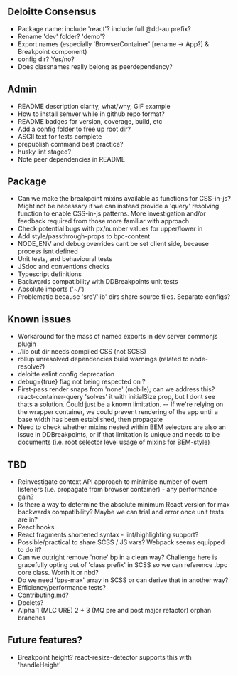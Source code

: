 ## Deloitte Consensus
- Package name: include 'react'? include full @dd-au prefix?
- Rename 'dev' folder? 'demo'?
- Export names (especially 'BrowserContainer' [rename -> App?] & Breakpoint component)
- config dir? Yes/no?
- Does classnames really belong as peerdependency?

## Admin
- README description clarity, what/why, GIF example
- How to install semver while in github repo format?
- README badges for version, coverage, build, etc
- Add a config folder to free up root dir?
- ASCII text for tests complete
- prepublish command best practice? 
- husky lint staged?
- Note peer dependencies in README

## Package
- Can we make the breakpoint mixins available as functions for CSS-in-js? Might not be necessary if we can instead provide a 'query' resolving function to enable CSS-in-js patterns. More investigation and/or feedback required from those more familiar with approach
- Check potential bugs with px/number values for upper/lower in <Breakpoint/>
- Add style/passthrough-props to bpc-content
- NODE_ENV and debug overrides cant be set client side, because process isnt defined
- Unit tests, and behavioural tests
- JSdoc and conventions checks
- Typescript definitions
- Backwards compatibility with DDBreakpoints unit tests
- Absolute imports ('~/') 
- Problematic because 'src'/'lib' dirs share source files. Separate configs?

## Known issues
- Workaround for the mass of named exports in dev server commonjs plugin
- ./lib out dir needs compiled CSS (not SCSS)
- rollup unresolved dependencies build warnings (related to node-resolve?)
- deloitte eslint config deprecation
- debug={true} flag not being respected on <BreakpointContainer/>?
- First-pass render snaps from 'none' (mobile); can we address this? react-container-query 'solves' it with initialSize prop, but I dont see thats a solution. Could just be a known limitation.
-- If we're relying on the wrapper container, we could prevent rendering of the app until a base width has been established, then propagate
- Need to check whether mixins nested within BEM selectors are also an issue in DDBreakpoints, or if that limitation is unique and needs to be documents (i.e. root selector level usage of mixins for BEM-style)

## TBD
- Reinvestigate context API approach to minimise number of event listeners (i.e. propagate from browser container) - any performance gain?
- Is there a way to determine the absolute minimum React version for max backwards compatibility? Maybe we can trial and error once unit tests are in?
- React hooks
- React fragments shortened syntax - lint/highlighting support?
- Possible/practical to share SCSS / JS vars? Webpack seems equipped to do it?
- Can we outright remove 'none' bp in a clean way? Challenge here is gracefully opting out of 'class prefix' in SCSS so we can reference .bpc core class. Worth it or nbd?
- Do we need 'bps-max' array in SCSS or can derive that in another way?
- Efficiency/performance tests?
- Contributing.md?
- Doclets?
- Alpha 1 (MLC URE) 2 + 3 (MQ pre and post major refactor) orphan branches

## Future features?
- Breakpoint height? react-resize-detector supports this with 'handleHeight'
